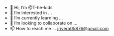 - 👋 Hi, I’m @T-he-kids
- 👀 I’m interested in ...
- 🌱 I’m currently learning ...
- 💞️ I’m looking to collaborate on ...
- 📫 How to reach me ...
jrivera05876@gmail.com

<!---
T-he-kids/T-he-kids is a ✨ special ✨ repository because its `README.md` (this file) appears on your GitHub profile.
You can click the Preview link to take a look at your changes.
--->

